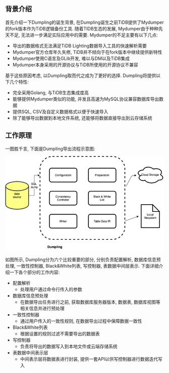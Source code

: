 ## 背景介绍
首先介绍一下Dumpling的诞生背景, 在Dumpling诞生之前TiDB提供了Mydumper的fork版本作为TiDB逻辑备份工具. 随着TIDB生态的发展, Mydumper由于种种先天不足, 无法进一步满足实际应用中的需要. Mydumper的不足主要有以下几点: 

* 导出的数据格式无法满足TiDB Lighting数据导入工具的快速解析需要
* Mydumper官方仓库年久失修, TiDB并不倾向于在fork版本中继续提供新特性
* Mydumper使用C语言及GLib开发, 难以与DM以及TiDB集成
* Mydumper本身采用的开源协议与TiDB所使用的开源协议不兼容

基于这些原因考虑, 以Dumpling取而代之成为了更好的选择. Dumpling将提供以下几个特性:

* 完全采用Golang, 与TiDB生态集成度高
* 能够提供Mydumper类似的功能, 并发且高速为MySQL协议兼容数据库导出数据
* 提供SQL, CSV及自定义数据格式以便于快速导入
* 除了能够导出数据到本地文件系统, 还能够将数据直接导出到云存储系统
## 工作原理
一图胜千言, 下面是Dumpling导出流程示意图: 

![图片](/res/session2/chapter2/dumpling/1.png)

如图所示, Dumpling分为六个比较重要的部分, 分别负责配置解析, 数据库信息预处理, 一致性控制器, Black&White列表, 写控制器, 表数据中间层表示. 下面详细介绍一下各个部分的工作内容:

* 配置解析
  * 处理用户通过命令行传入的参数
* 数据库信息预处理
  * 在数据导出任务进行之前, 获取数据库服务器版本, 数据表, 数据库视图等相关信息并进行预处理
* 一致性控制器
  * 通过用户传入的一致性规则, 在数据导出过程中保障数据一致性
* Black&White列表
  * 根据设置的规则过滤不需要导出的数据表
* 写控制器
  * 负责将导出的数据写入到本地文件或云端存储系统
* 表数据中间表示层
  * 中间表示层将数据表进行封装, 提供一套API以供写控制器进行数据迭代写入
